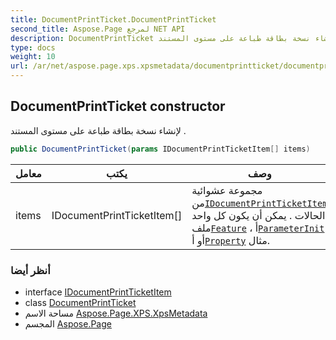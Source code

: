 ```yaml
---
title: DocumentPrintTicket.DocumentPrintTicket
second_title: Aspose.Page لمرجع NET API
description: DocumentPrintTicket البناء. لإنشاء نسخة بطاقة طباعة على مستوى المستند .
type: docs
weight: 10
url: /ar/net/aspose.page.xps.xpsmetadata/documentprintticket/documentprintticket/
---
```

## DocumentPrintTicket constructor

لإنشاء نسخة بطاقة طباعة على مستوى المستند .

```csharp
public DocumentPrintTicket(params IDocumentPrintTicketItem[] items)
```

| معامل | يكتب | وصف |
| --- | --- | --- |
| items | IDocumentPrintTicketItem[] | مجموعة عشوائية من[`IDocumentPrintTicketItem`](../../idocumentprintticketitem/) الحالات . يمكن أن يكون كل واحد ملف[`Feature`](../../feature/) ، أ[`ParameterInit`](../../parameterinit/) أو أ[`Property`](../../property/) مثال. |

### أنظر أيضا

* interface [IDocumentPrintTicketItem](../../idocumentprintticketitem/)
* class [DocumentPrintTicket](../)
* مساحة الاسم [Aspose.Page.XPS.XpsMetadata](../../documentprintticket/)
* المجسم [Aspose.Page](../../../)


